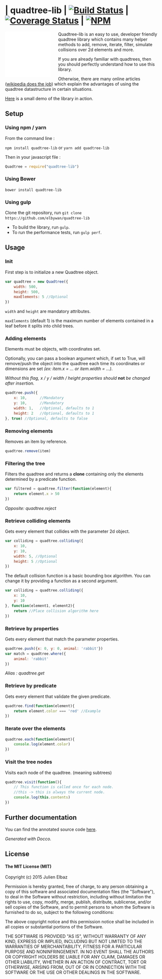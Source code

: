 # | quadtree-lib | [![Build Status](https://travis-ci.org/elbywan/quadtree-lib.svg?branch=master)](https://travis-ci.org/elbywan/quadtree-lib) | [![Coverage Status](https://coveralls.io/repos/github/elbywan/quadtree-lib/badge.svg?branch=master)](https://coveralls.io/github/elbywan/quadtree-lib?branch=master) | [![NPM](https://nodei.co/npm/quadtree-lib.png?mini=true)](https://nodei.co/npm/quadtree-lib/)

<a href="http://elbywan.github.io/quadtree-lib/demo/basic/basic.html" target="_blank">
    <img alt="quatree gif" src="assets/quadtree.gif" width="150px" align="left" style="margin-right: 25px"/>
</a>

Quadtree-lib is an easy to use, developer friendly quadtree library which
contains many helper methods to add, remove, iterate, filter, simulate
collisions over 2d elements and more.

If you are already familiar with quadtrees, then you should perfectly understand
how to use this library.

Otherwise, there are many online articles
([wikipedia does the job](https://en.wikipedia.org/wiki/Quadtree)) which explain
the advantages of using the quadtree datastructure in certain situations.

[Here](http://elbywan.github.io/quadtree-lib/demo/basic/basic.html) is a small demo of the
library in action.

## Setup

### Using npm / yarn

From the command line :

`npm install quadtree-lib` or `yarn add quadtree-lib`

Then in your javascript file :

```javascript
Quadtree = require("quadtree-lib")
```

### Using Bower

`bower install quadtree-lib`

### Using gulp

Clone the git repository, run
`git clone https://github.com/elbywan/quadtree-lib`  

-   To build the library, run `gulp`.
-   To run the performance tests, run `gulp perf`.

## Usage

### Init

First step is to initialize a new Quadtree object.

```javascript
var quadtree = new Quadtree({
    width: 500,
    height: 500,
    maxElements: 5 //Optional
})
```

`width` and `height` are mandatory attributes.

`maxElements` (default 1) is the maximum number of elements contained in a leaf before it
splits into child trees.

### Adding elements

Elements must be objects, with coordinates set.

Optionally, you can pass a boolean argument which, if set to True, will
remove/push the object into the quadtree each time its coordinates or dimensions
are set *(ex: item.x = ... or item.width = ...)*.

*Without this flag, x / y / width / height properties should* **not** *be
changed  after insertion.*

```javascript
quadtree.push({
    x: 10,      //Mandatory
    y: 10,      //Mandatory
    width: 1,   //Optional, defaults to 1
    height: 2   //Optional, defaults to 1
}, true) //Optional, defaults to false
```

### Removing elements

Removes an item by reference.

```javascript
quadtree.remove(item)
```

### Filtering the tree

Filters the quadtree and returns a **clone** containing only the elements
determined by a predicate function.

```javascript
var filtered = quadtree.filter(function(element){
    return element.x > 50
})
```

*Opposite: quadtree.reject*

### Retrieve colliding elements

Gets every element that collides with the parameter 2d object.

```javascript
var colliding = quadtree.colliding({
    x: 10,
    y: 10,
    width: 5, //Optional
    height: 5 //Optional
})
```

The default collision function is a basic bounding box algorithm.
You can change it by providing a function as a second argument.

```javascript
var colliding = quadtree.colliding({
    x: 10,
    y: 10
}, function(element1, element2){
    return //Place collision algorithm here
})

```

### Retrieve by properties

Gets every element that match the parameter properties.

```javascript
quadtree.push({x: 0, y: 0, animal: 'rabbit'})
var match = quadtree.where({
    animal: 'rabbit'
})
```

*Alias : quadtree.get*

### Retrieve by predicate

Gets every element that validate the given predicate.

```javascript
quadtree.find(function(element){
    return element.color === 'red' //Example
})
```

### Iterate over the elements

```javascript
quadtree.each(function(element){
    console.log(element.color)
})
```

### Visit the tree nodes

Visits each node of the quadtree. (meaning subtrees)

```javascript
quadtree.visit(function(){
    // This function is called once for each node.
    //this -> this is always the current node.
    console.log(this.contents)
})
```

## Further documentation

You can find the annotated source code [here](http://elbywan.github.io/quadtree-lib/).

*Generated with Docco.*

## License

#### The MIT License (MIT)

Copyright (c) 2015 Julien Elbaz

Permission is hereby granted, free of charge, to any person obtaining a copy
of this software and associated documentation files (the "Software"), to deal
in the Software without restriction, including without limitation the rights
to use, copy, modify, merge, publish, distribute, sublicense, and/or sell
copies of the Software, and to permit persons to whom the Software is
furnished to do so, subject to the following conditions:

The above copyright notice and this permission notice shall be included in all
copies or substantial portions of the Software.

THE SOFTWARE IS PROVIDED "AS IS", WITHOUT WARRANTY OF ANY KIND, EXPRESS OR
IMPLIED, INCLUDING BUT NOT LIMITED TO THE WARRANTIES OF MERCHANTABILITY,
FITNESS FOR A PARTICULAR PURPOSE AND NONINFRINGEMENT. IN NO EVENT SHALL THE
AUTHORS OR COPYRIGHT HOLDERS BE LIABLE FOR ANY CLAIM, DAMAGES OR OTHER
LIABILITY, WHETHER IN AN ACTION OF CONTRACT, TORT OR OTHERWISE, ARISING FROM,
OUT OF OR IN CONNECTION WITH THE SOFTWARE OR THE USE OR OTHER DEALINGS IN THE
SOFTWARE.
